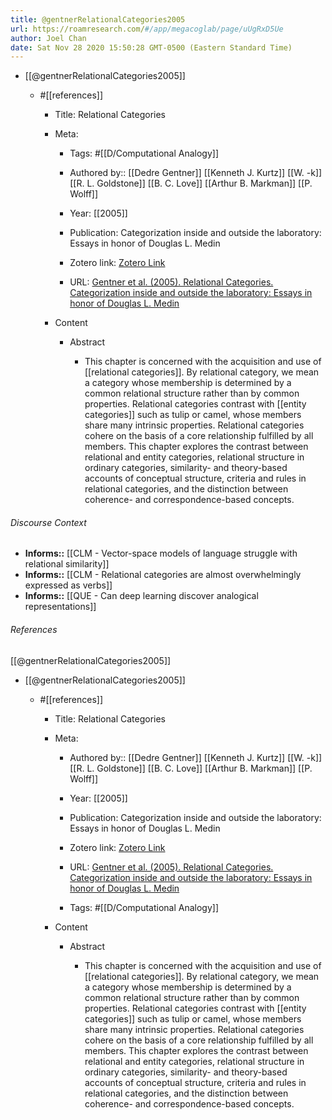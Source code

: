 ```yaml
---
title: @gentnerRelationalCategories2005
url: https://roamresearch.com/#/app/megacoglab/page/uUgRxD5Ue
author: Joel Chan
date: Sat Nov 28 2020 15:50:28 GMT-0500 (Eastern Standard Time)
---
```


- [[@gentnerRelationalCategories2005]]

    - #[[references]]

        - Title: Relational Categories

        - Meta:

            - Tags: #[[D/Computational Analogy]]

            - Authored by:: [[Dedre Gentner]] [[Kenneth J. Kurtz]] [[W. -k]] [[R. L. Goldstone]] [[B. C. Love]] [[Arthur B. Markman]] [[P. Wolff]]

            - Year: [[2005]]

            - Publication: Categorization inside and outside the laboratory: Essays in honor of Douglas L. Medin

            - Zotero link: [Zotero Link](zotero://select/items/1_8RMMPZQ6)

            - URL: [Gentner et al. (2005). Relational Categories. Categorization inside and outside the laboratory: Essays in honor of Douglas L. Medin](undefined)

        - Content

            - Abstract

                - This chapter is concerned with the acquisition and use of [[relational categories]]. By relational category, we mean a category whose membership is determined by a common relational structure rather than by common properties. Relational categories contrast with [[entity categories]] such as tulip or camel, whose members share many intrinsic properties. Relational categories cohere on the basis of a core relationship fulfilled by all members. This chapter explores the contrast between relational and entity categories, relational structure in ordinary categories, similarity- and theory-based accounts of conceptual structure, criteria and rules in relational categories, and the distinction between coherence- and correspondence-based concepts.

###### Discourse Context

- **Informs::** [[CLM - Vector-space models of language struggle with relational similarity]]
- **Informs::** [[CLM - Relational categories are almost overwhelmingly expressed as verbs]]
- **Informs::** [[QUE - Can deep learning discover analogical representations]]

###### References

[[@gentnerRelationalCategories2005]]

- [[@gentnerRelationalCategories2005]]

    - #[[references]]

        - Title: Relational Categories

        - Meta:

            - Authored by:: [[Dedre Gentner]] [[Kenneth J. Kurtz]] [[W. -k]] [[R. L. Goldstone]] [[B. C. Love]] [[Arthur B. Markman]] [[P. Wolff]]

            - Year: [[2005]]

            - Publication: Categorization inside and outside the laboratory: Essays in honor of Douglas L. Medin

            - Zotero link: [Zotero Link](zotero://select/items/1_8RMMPZQ6)

            - URL: [Gentner et al. (2005). Relational Categories. Categorization inside and outside the laboratory: Essays in honor of Douglas L. Medin](undefined)

            - Tags: #[[D/Computational Analogy]]

        - Content

            - Abstract

                - This chapter is concerned with the acquisition and use of [[relational categories]]. By relational category, we mean a category whose membership is determined by a common relational structure rather than by common properties. Relational categories contrast with [[entity categories]] such as tulip or camel, whose members share many intrinsic properties. Relational categories cohere on the basis of a core relationship fulfilled by all members. This chapter explores the contrast between relational and entity categories, relational structure in ordinary categories, similarity- and theory-based accounts of conceptual structure, criteria and rules in relational categories, and the distinction between coherence- and correspondence-based concepts.
